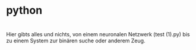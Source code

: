 # python
#
Hier gibts alles und nichts, von einem neuronalen Netzwerk (test (1).py) bis zu einem System zur binären suche oder anderem Zeug.
